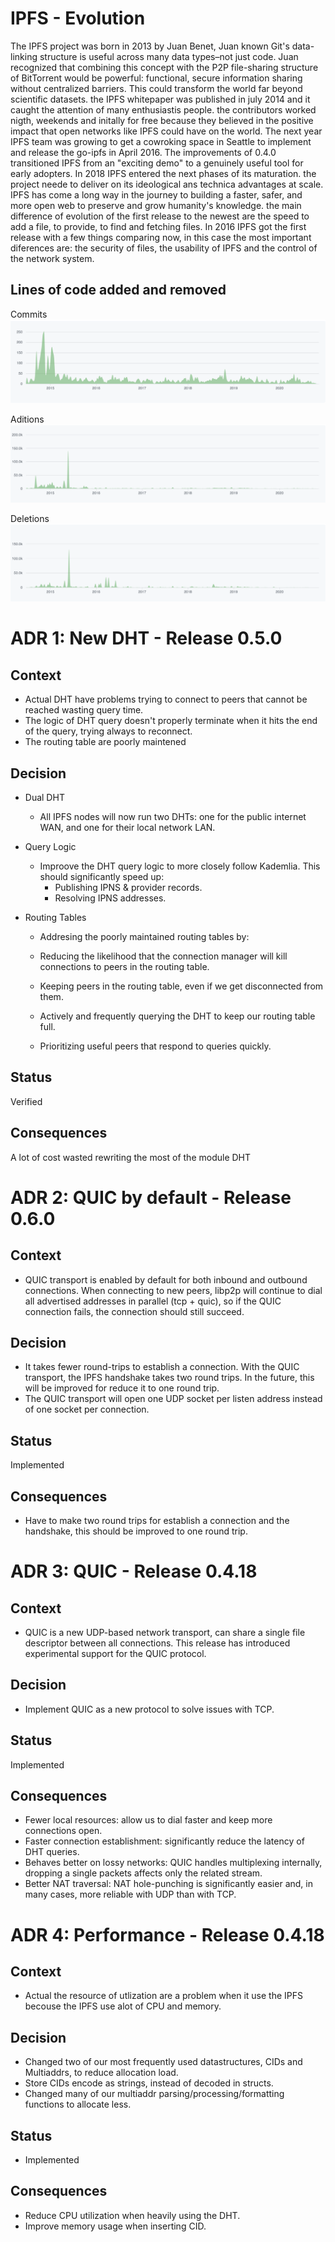 # IPFS - Evolution

The IPFS project was born in 2013 by Juan Benet,  Juan  known Git's data-linking structure is useful across many data types–not just code. Juan recognized that combining this concept with the P2P file-sharing structure of BitTorrent would be powerful: functional, secure information sharing without centralized barriers. This could transform the world far beyond scientific datasets.
the IPFS whitepaper was published in july 2014 and it caught the attention of many enthusiastis people. the contributors worked nigth, weekends and initally for free because they believed in the positive impact that open networks like IPFS could have on the world. The next year IPFS team was growing to get a cowroking space in Seattle to implement and release the go-ipfs in April 2016. The improvements of 0.4.0 transitioned IPFS from an "exciting demo" to a genuinely useful tool for early adopters. In 2018 IPFS entered the next phases of its maturation. the project neede to deliver on its ideological ans technica advantages at scale. IPFS has come a long way in the journey to building a faster, safer, and more open web to preserve and grow humanity's knowledge.
the main difference of evolution of the first release to the newest are the speed to add a file, to provide, to find and fetching files. In 2016 IPFS got the first release with a few things comparing now, in this case the most important diferences are: the security of files, the usability of IPFS and the control of the network system.

## Lines of code added and removed
Commits
![Commits](assets/commits.png)

Aditions
![Commits](assets/aditions.png)

Deletions
![Commits](assets/deletions.png)






# ADR 1: New DHT - Release 0.5.0

## Context

- Actual DHT have problems trying to connect to peers that cannot be reached wasting query time.
- The logic of DHT query doesn't properly terminate when it hits the end of the query, trying always to reconnect.
- The routing table are poorly maintened
  
## Decision

- Dual DHT
  - All IPFS nodes will now run two DHTs: one for the public internet WAN, and one for their local network LAN.

- Query Logic
  - Improove the DHT query logic to more closely follow Kademlia. This should significantly speed up:
    - Publishing IPNS & provider records.
    - Resolving IPNS addresses.
- Routing Tables
  - Addresing the poorly maintained routing tables by:

  - Reducing the likelihood that the connection manager will kill connections to peers in the routing table.
  - Keeping peers in the routing table, even if we get disconnected from them.
  - Actively and frequently querying the DHT to keep our routing table full.
  - Prioritizing useful peers that respond to queries quickly.
## Status

Verified

## Consequences

A lot of cost wasted rewriting the most of the module DHT

# ADR 2: QUIC by default - Release 0.6.0

## Context

- QUIC transport is enabled by default for both inbound and outbound connections. When connecting to new peers, libp2p will continue to dial all advertised addresses in parallel (tcp + quic), so if the QUIC connection fails, the connection should still succeed.

## Decision

- It takes fewer round-trips to establish a connection. With the QUIC transport, the IPFS handshake takes two round trips. In the future, this will be improved for reduce it to one round trip.
- The QUIC transport will open one UDP socket per listen address instead of one socket per connection.
  

## Status

Implemented

## Consequences

- Have to make two round trips for establish a connection and the handshake, this should be improved to one round trip.

# ADR 3: QUIC - Release 0.4.18

## Context

- QUIC is a new UDP-based network transport, can share a single file descriptor between all connections. This release has introduced experimental support for the QUIC protocol.

## Decision

- Implement QUIC as a new protocol to solve issues with TCP.


## Status

Implemented

## Consequences

- Fewer local resources: allow us to dial faster and keep more connections open.
- Faster connection establishment: significantly reduce the latency of DHT queries.
- Behaves better on lossy networks: QUIC handles multiplexing internally, dropping a single packets affects only the related stream.
- Better NAT traversal: NAT hole-punching is significantly easier and, in many cases, more reliable with UDP than with TCP.


# ADR 4: Performance - Release 0.4.18

## Context

- Actual the resource of utlization are a problem when it use the IPFS becouse the IPFS use alot of CPU and memory.

## Decision

- Changed two of our most frequently used datastructures, CIDs and Multiaddrs, to reduce allocation load.
- Store CIDs encode as strings, instead of decoded in structs.
- Changed many of our multiaddr parsing/processing/formatting functions to allocate less.


## Status

- Implemented

## Consequences

- Reduce CPU utilization when heavily using the DHT.
- Improve memory usage when inserting CID.


